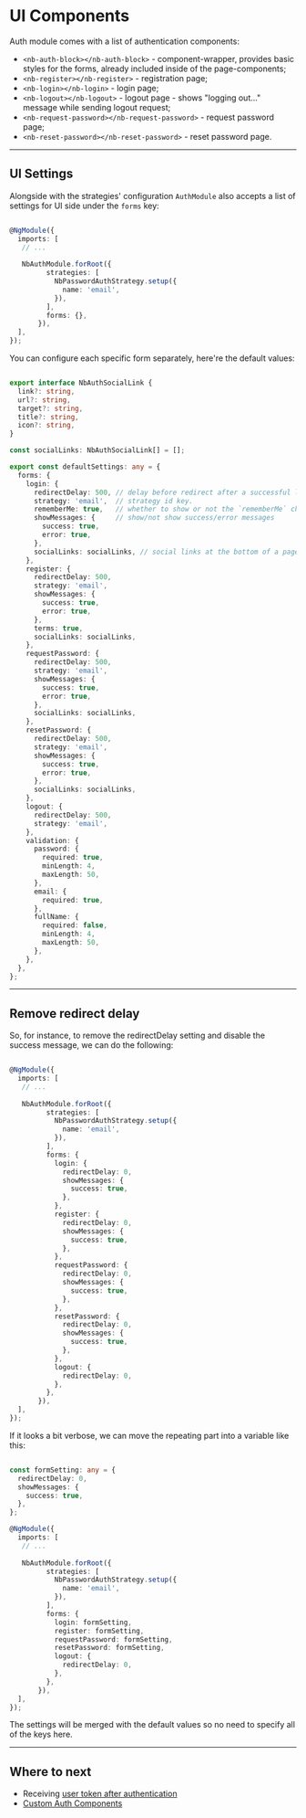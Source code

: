 # UI Components

Auth module comes with a list of authentication components:

- `<nb-auth-block></nb-auth-block>` - component-wrapper, provides basic styles for the forms, already included inside of the page-components;
- `<nb-register></nb-register>` - registration page;
- `<nb-login></nb-login>` - login page;
- `<nb-logout></nb-logout>` - logout page - shows "logging out..." message while sending logout request;
- `<nb-request-password></nb-request-password>` - request password page;
- `<nb-reset-password></nb-reset-password>` - reset password page.
<hr>

## UI Settings

Alongside with the strategies' configuration `AuthModule` also accepts a list of settings for UI side under the `forms` key:

```typescript

@NgModule({
  imports: [
   // ...
    
   NbAuthModule.forRoot({
         strategies: [
           NbPasswordAuthStrategy.setup({
             name: 'email',
           }),
         ],
         forms: {},
       }), 
  ],
});

```

You can configure each specific form separately, here're the default values:

```typescript

export interface NbAuthSocialLink {
  link?: string,
  url?: string,
  target?: string,
  title?: string,
  icon?: string,
}

const socialLinks: NbAuthSocialLink[] = [];

export const defaultSettings: any = {
  forms: {
    login: {
      redirectDelay: 500, // delay before redirect after a successful login, while success message is shown to the user
      strategy: 'email',  // strategy id key.
      rememberMe: true,   // whether to show or not the `rememberMe` checkbox
      showMessages: {     // show/not show success/error messages
        success: true,
        error: true,
      },
      socialLinks: socialLinks, // social links at the bottom of a page
    },
    register: {
      redirectDelay: 500,
      strategy: 'email',
      showMessages: {
        success: true,
        error: true,
      },
      terms: true,
      socialLinks: socialLinks,
    },
    requestPassword: {
      redirectDelay: 500,
      strategy: 'email',
      showMessages: {
        success: true,
        error: true,
      },
      socialLinks: socialLinks,
    },
    resetPassword: {
      redirectDelay: 500,
      strategy: 'email',
      showMessages: {
        success: true,
        error: true,
      },
      socialLinks: socialLinks,
    },
    logout: {
      redirectDelay: 500,
      strategy: 'email',
    },
    validation: {
      password: {
        required: true,
        minLength: 4,
        maxLength: 50,
      },
      email: {
        required: true,
      },
      fullName: {
        required: false,
        minLength: 4,
        maxLength: 50,
      },
    },
  },
};
```
<hr>

## Remove redirect delay

So, for instance, to remove the redirectDelay setting and disable the success message, we can do the following:

```typescript

@NgModule({
  imports: [
   // ...
    
   NbAuthModule.forRoot({
         strategies: [
           NbPasswordAuthStrategy.setup({
             name: 'email',
           }),
         ],
         forms: {
           login: {
             redirectDelay: 0,
             showMessages: {
               success: true,
             },
           },
           register: {
             redirectDelay: 0,
             showMessages: {
               success: true,
             },
           },
           requestPassword: {
             redirectDelay: 0,
             showMessages: {
               success: true,
             },
           },
           resetPassword: {
             redirectDelay: 0,
             showMessages: {
               success: true,
             },
           },
           logout: {
             redirectDelay: 0,
           },
         },
       }), 
  ],
});

```

If it looks a bit verbose, we can move the repeating part into a variable like this:

```typescript

const formSetting: any = {
  redirectDelay: 0,
  showMessages: {
    success: true,
  },
};

@NgModule({
  imports: [
   // ...
    
   NbAuthModule.forRoot({
         strategies: [
           NbPasswordAuthStrategy.setup({
             name: 'email',
           }),
         ],
         forms: {
           login: formSetting,
           register: formSetting,
           requestPassword: formSetting,
           resetPassword: formSetting,
           logout: {
             redirectDelay: 0,
           },
         },
       }), 
  ],
});

```
The settings will be merged with the default values so no need to specify all of the keys here.
<hr>

## Where to next

- Receiving [user token after authentication](docs/auth/getting-user-token)
- [Custom Auth Components](docs/auth/custom-auth-components)

